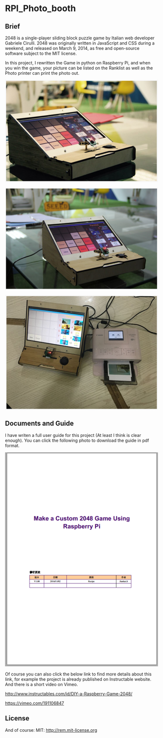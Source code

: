 # RPI_Photo_booth

## Brief

2048 is a single-player sliding block puzzle game by Italian web developer Gabriele Cirulli. 2048 was originally written in JavaScript and CSS during a weekend, and released on March 9, 2014, as free and open-source software subject to the MIT license. 

In this project, I rewritten the Game in python on Raspberry Pi, and when you win the game, your picture can be listed on the Ranklist as well as the Photo printer can print the photo out.

![](https://raw.githubusercontent.com/Lee-Kevin/RPI_Photo_booth/master/docs/image1.png)

![](https://raw.githubusercontent.com/Lee-Kevin/RPI_Photo_booth/master/docs/image2.png)

![](https://raw.githubusercontent.com/Lee-Kevin/RPI_Photo_booth/master/docs/image3.png)


## Documents and Guide
I have writen a full user guide for this project (At least I think is clear enough). You can click the following photo to download the guide in pdf format.


[![](https://raw.githubusercontent.com/Lee-Kevin/RPI_Photo_booth/master/docs/screenshot0.png)](https://github.com/Lee-Kevin/RPI_Photo_booth/blob/master/docs/readme.pdf)


Of course you can also click the below link to find more details about this link, for example the project is already published on Instructable website. And there is a short video on Vimeo.

http://www.instructables.com/id/DIY-a-Raspberry-Game-2048/

https://vimeo.com/191106847

## License

And of course:
MIT: http://rem.mit-license.org


